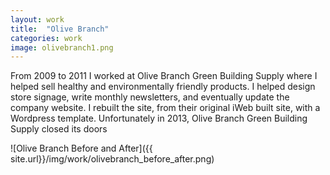 ```yaml
---
layout: work
title:  "Olive Branch"
categories: work
image: olivebranch1.png
---
```


From 2009 to 2011 I worked at Olive Branch Green Building Supply where I helped sell healthy and environmentally friendly products. I helped design store signage, write monthly newsletters, and eventually update the company website. I rebuilt the site, from their original iWeb built site, with a Wordpress template. Unfortunately in 2013, Olive Branch Green Building Supply closed its doors

![Olive Branch Before and After]({{ site.url}}/img/work/olivebranch_before_after.png)